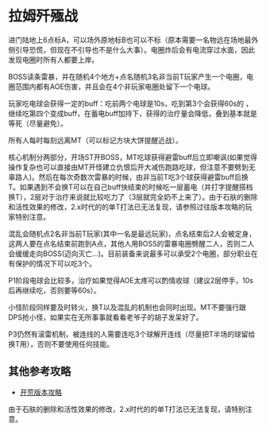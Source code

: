 # 拉姆歼殛战

进门陆地上6点标A，可以场外原地标B也可以不标（原本需要一名物远在场地最外侧引导恐慌，但现在不引导也不是什么大事）。电圈炸后会有电流穿过水面，因此发现电圈时<Role name="tank" /><Role name="healer" /><Role name="dps" />所有人都要上岸。

BOSS读条雷暴，并在随机4个地方+点名随机3名非当前T玩家产生一个电圈，电圈范围内都有AOE伤害，并且会在4个非玩家电圈处留下一个电球。

玩家吃电球会获得一定的buff：吃前两个电球是10s<Status :id="512" name="导电" />，吃到第3个会获得60s的<Status :id="517" name="避雷" />	，继续吃第四个变成<Status :id="513" name="蓄电" />buff，在蓄电buff加持下，获得的治疗量会降低，叠到<Status :id="513" name="蓄电" :stack="2"/>基本就是等死（尽量避免）。

<Role name="tank" /><Role name="healer" /><Role name="dps" />所有人每时每刻远离MT（可以标记方块大饼提醒近战）。

核心机制分两部分，开场<Role name="tank" />ST开BOSS，MT吃球获得避雷buff后立即嘲讽(如果觉得操作复杂也可以直接由MT开怪建立仇恨后开大减伤跑路吃球，但注意不要劈到无辜路人)。然后在每次奇数次雷暴的时候，由非当前T吃3个球获得避雷buff后换T。如果遇到不会换T可以在自己buff快结束的时候吃一层蓄电（并打字提醒搭档换T），2层对于治疗来说就比较吃力了（3层就完全奶不上来了）。由于石肤的删除和活性效果的修改，2.x时代的的单T打法已无法复现，请参照过往版本攻略的玩家特别注意。

混乱会随机点<Role name="tank" /><Role name="healer" /><Role name="dps" />2名非当前T玩家(其中一名是最远玩家)，点名结束后2人会被定身，这两人要在点名结束前跑到A点，其他人用BOSS的雷暴电圈劈醒二人，否则二人会缓缓走向BOSS(迈向灭亡…)。目前装备来说最多可以承受2个电圈，部分职业在有保护的情况下可以吃3个。

P1阶段电球会比较多，<Role name="healer" />治疗如果觉得AOE太疼可以酌情收球（建议2层停手，10s后再继续吃，否则要等60s）。

小怪阶段同样要及时转火，换T以及混乱的机制也会同时出现。<Role name="tank" />MT不要强行跟DPS抢小怪，如果实在无所事事就看看老爷子的胡子发呆好了。

P3仍然有滚雷机制，被连线的人需要连吃3个球解开连线（尽量把T半场的球留给换T用），否则不要使用任何技能。

## 其他参考攻略

* [开荒版本攻略](http://games.sina.com.cn/o/z/ff14/2015-01-16/1025598162.shtml)

由于石肤的删除和活性效果的修改，2.x时代的的单T打法已无法复现，请特别注意。